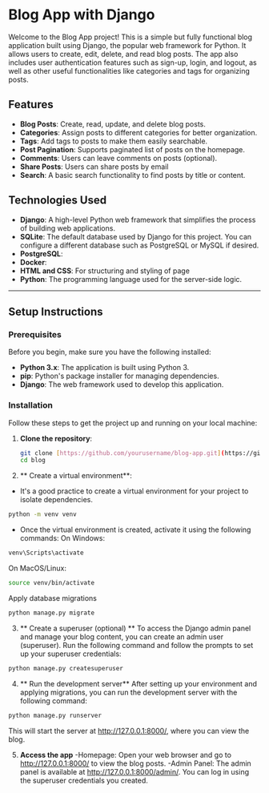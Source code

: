 # Blog App with Django

Welcome to the Blog App project! This is a simple but fully functional blog application built using Django, the popular web framework for Python. It allows users to create, edit, delete, and read blog posts. The app also includes user authentication features such as sign-up, login, and logout, as well as other useful functionalities like categories and tags for organizing posts.

## Features

- **Blog Posts**: Create, read, update, and delete blog posts.
- **Categories**: Assign posts to different categories for better organization.
- **Tags**: Add tags to posts to make them easily searchable.
- **Post Pagination**: Supports paginated list of posts on the homepage.
- **Comments**: Users can leave comments on posts (optional).
- **Share Posts**: Users can share posts by email
- **Search**: A basic search functionality to find posts by title or content.

## Technologies Used

- **Django**: A high-level Python web framework that simplifies the process of building web applications.
- **SQLite**: The default database used by Django for this project. You can configure a different database such as PostgreSQL or MySQL if desired.
- **PostgreSQL**: 
- **Docker**: 
- **HTML and CSS**: For structuring and styling of page
- **Python**: The programming language used for the server-side logic.

---

## Setup Instructions

### Prerequisites

Before you begin, make sure you have the following installed:

- **Python 3.x**: The application is built using Python 3.
- **pip**: Python's package installer for managing dependencies.
- **Django**: The web framework used to develop this application.

### Installation

Follow these steps to get the project up and running on your local machine:

1. **Clone the repository**:
   ```bash
   git clone [https://github.com/yourusername/blog-app.git](https://github.com/Kujt/blog.git)
   cd blog
   ```

2. ** Create a virtual environment**:
- It's a good practice to create a virtual environment for your project to isolate dependencies.

```bash
python -m venv venv
```
- Once the virtual environment is created, activate it using the following commands:
On Windows:
 ```bash
venv\Scripts\activate
```
On MacOS/Linux:
  ```bash
source venv/bin/activate
```
Apply database migrations
  ```bash
python manage.py migrate
`````
3. ** Create a superuser (optional) **
   To access the Django admin panel and manage your blog content, you can create an admin user (superuser). Run the following command and follow the prompts to set up your superuser credentials:
```bash
python manage.py createsuperuser
```
4. ** Run the development server**
   After setting up your environment and applying migrations, you can run the development server with the following command:
```bash
python manage.py runserver
```   
This will start the server at http://127.0.0.1:8000/, where you can view the blog.

5. **Access the app**
-Homepage: Open your web browser and go to http://127.0.0.1:8000/ to view the blog posts.
-Admin Panel: The admin panel is available at http://127.0.0.1:8000/admin/. You can log in using the superuser credentials you created.

